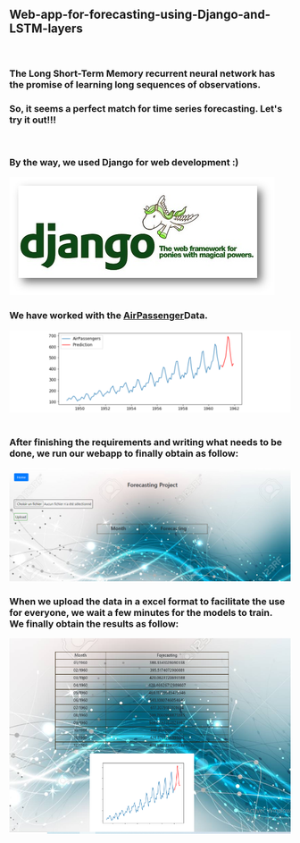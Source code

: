 
<h2>Web-app-for-forecasting-using-Django-and-LSTM-layers</h2>
<br>
<h3>The Long Short-Term Memory recurrent neural network has the promise of learning long sequences of observations.</h3>
<h3>So, it seems a perfect match for time series forecasting. Let's try it out!!!<br></h3>
<br>
<h3>By the way, we used Django for web development :)</h3>
<img src= "https://github.com/ghaliBenji98/Web-app-for-forecasting-using-Django-and-LSTM-layers/blob/master/django.unicorn.jpg" alt=""  height="x2">
<br>
<h3>We have worked with the <a href="https://github.com/ghaliBenji98/Web-app-for-forecasting-using-Django-and-LSTM-layers/blob/master/AirPassenger.xlsx">AirPassenger</a>Data.</h3>
<img src= "https://github.com/ghaliBenji98/Web-app-for-forecasting-using-Django-and-LSTM-layers/blob/master/image.png" alt=""  height="x2">
<br>
<br>
<h3>After finishing the requirements and writing what needs to be done, we run our webapp to finally obtain as follow:</h3>
<img src= "https://github.com/ghaliBenji98/Web-app-for-forecasting-using-Django-and-LSTM-layers/blob/master/image1.PNG" alt=""  height="x2">
<br>
<h3>When we upload the data in a excel format to facilitate the use for everyone, we wait a few minutes for the models to train.<br> We finally obtain the results as follow:</h3>
<img src= "https://github.com/ghaliBenji98/Web-app-for-forecasting-using-Django-and-LSTM-layers/blob/master/image2.PNG" alt=""  height="x2">



